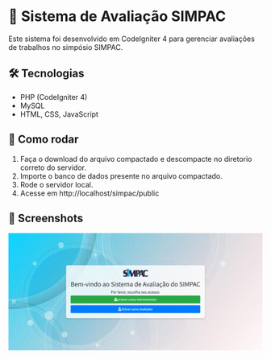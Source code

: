 # 🧩 Sistema de Avaliação SIMPAC

Este sistema foi desenvolvido em CodeIgniter 4 para gerenciar avaliações de trabalhos no simpósio SIMPAC.

## 🛠 Tecnologias
- PHP (CodeIgniter 4)
- MySQL
- HTML, CSS, JavaScript

## 🚀 Como rodar
1. Faça o download do arquivo compactado e descompacte no diretorio correto do servidor.
2. Importe o banco de dados presente no arquivo compactado.
3. Rode o servidor local.
4. Acesse em http://localhost/simpac/public

## 📸 Screenshots
![Tela inicial](https://github.com/Lucaslsf5700/Sistema-de-avaliacao-do-simpac/blob/main/Tela-inicial.png)
